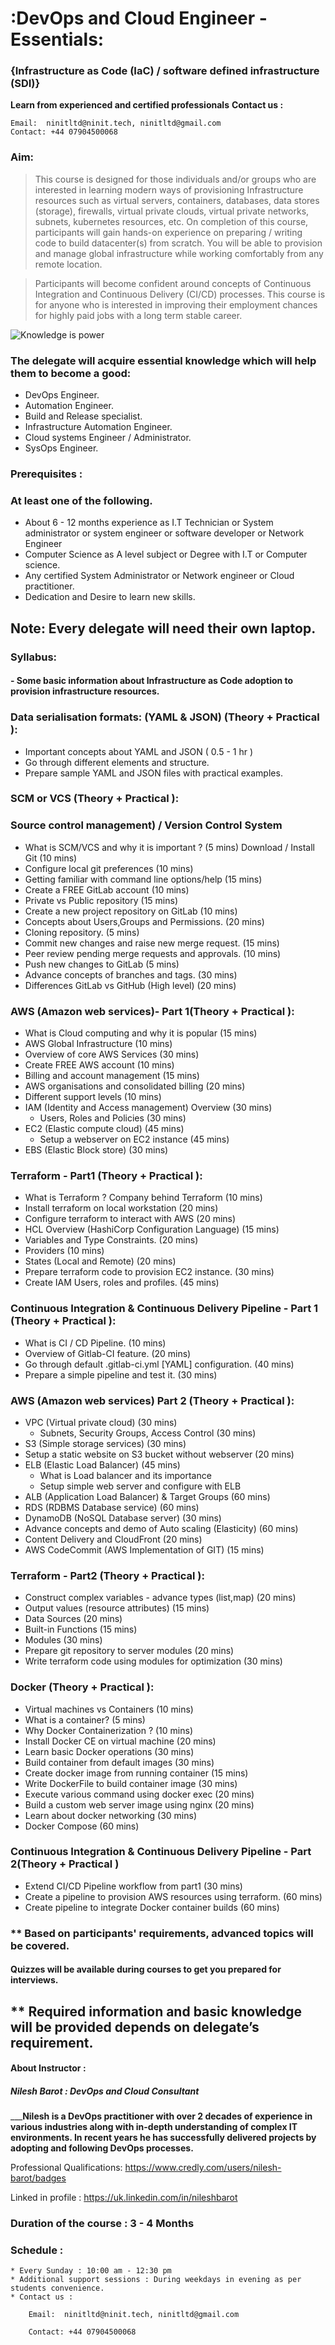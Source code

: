 # :DevOps and Cloud Engineer - Essentials:
### {Infrastructure as Code (IaC) / software defined infrastructure (SDI)}
**Learn from experienced and  certified professionals**
**Contact us :**

    Email:  ninitltd@ninit.tech, ninitltd@gmail.com
    Contact: +44 07904500068

### Aim:
> This course is designed for those individuals and/or groups who are interested in learning modern ways of provisioning Infrastructure resources such as virtual servers, containers, databases,  data stores (storage), firewalls, virtual private clouds, virtual private networks, subnets, kubernetes resources,  etc. On completion of this course, participants will gain hands-on experience on preparing / writing code to build datacenter(s) from scratch. You will be able to provision and manage global infrastructure while working comfortably from any remote location.

> Participants will become confident around concepts of Continuous Integration and Continuous Delivery (CI/CD) processes. This course is for anyone who is interested in improving their employment chances for highly paid jobs with a long term stable career.


![Knowledge is power](./DevOps-ninit-banner.png)

### The delegate will acquire essential knowledge which will help them to become a good:

* DevOps Engineer.
* Automation Engineer.                       
* Build and Release specialist.
* Infrastructure Automation Engineer.
* Cloud systems Engineer / Administrator.
* SysOps Engineer.

### Prerequisites :
### At least one of the following.

* About 6 - 12 months experience as I.T Technician or System administrator  or system engineer or software developer or Network Engineer
* Computer Science as A level subject or Degree with I.T or Computer science.
* Any certified System Administrator or Network engineer or Cloud practitioner.
* Dedication and Desire to learn new skills.

## Note: Every delegate will need their own laptop.
### Syllabus:
#### - Some basic information about Infrastructure as Code adoption to provision infrastructure resources.

### Data serialisation formats: (YAML & JSON) (Theory + Practical ):
* Important concepts about YAML and JSON				 ( 0.5 - 1 hr )
* Go through different elements and structure.
* Prepare sample YAML and JSON files with practical examples.

### SCM or VCS (Theory + Practical ):
### Source control management) / Version Control System
* What is SCM/VCS and why it is important ?			(5 mins)
Download / Install Git						(10 mins)
* Configure local git preferences					(10 mins)
* Getting familiar with command line options/help			(15 mins)
* Create a FREE GitLab account					(10 mins)
* Private vs Public repository						(15 mins)
* Create a new project repository on GitLab				(10 mins)
* Concepts about Users,Groups and Permissions.			(20 mins)
* Cloning repository.				 			(5 mins)
* Commit new changes and raise new merge request.		(15 mins)
* Peer review pending merge requests and approvals.		(10 mins)
* Push new changes to GitLab						(5 mins)
* Advance concepts of branches and tags.   		(30 mins)
* Differences GitLab vs GitHub (High level)				(20 mins)

### AWS (Amazon web services)- Part 1(Theory + Practical ):
* What is Cloud computing and why it is popular			(15 mins)
* AWS Global Infrastructure 						(10 mins)
* Overview of core AWS Services					(30 mins)
* Create FREE AWS account						(10 mins)
* Billing and account management					(15 mins)
* AWS organisations and consolidated billing				(20 mins)
* Different support levels						(10 mins)
* IAM (Identity and Access management) Overview			(30 mins)
	- Users, Roles and Policies					(30 mins) 	
* EC2 (Elastic compute cloud)						(45 mins)
	- Setup a webserver on EC2 instance	          		(45 mins)
* EBS (Elastic Block store)  						(30 mins)

### Terraform - Part1 (Theory + Practical ):
* What is Terraform ? Company behind Terraform			(10 mins)
* Install terraform on local workstation				(20 mins)
* Configure terraform to interact with AWS				(20 mins)
* HCL Overview (HashiCorp Configuration Language)		(15 mins)
* Variables and Type Constraints.					(20 mins)
* Providers								(10 mins)
* States (Local and Remote)						(20 mins)
* Prepare terraform code to provision EC2 instance.			(30 mins)
* Create IAM Users, roles and profiles.				(45 mins)

### Continuous Integration & Continuous Delivery Pipeline - Part 1  (Theory + Practical ):
* What is CI / CD Pipeline.						(10 mins)
* Overview of Gitlab-CI feature.					(20 mins)
* Go through default .gitlab-ci.yml [YAML] configuration.     	(40 mins)
* Prepare a simple pipeline and test it.		(30 mins)

### AWS (Amazon web services) Part 2 (Theory + Practical ):
* VPC (Virtual private cloud)	(30 mins)
 	- Subnets, Security Groups, Access Control		(30 mins)
* S3 (Simple storage services)					(30 mins)
* Setup a static website on S3 bucket without webserver		(20 mins)
* ELB (Elastic Load Balancer)						(45 mins)
 	- What is Load balancer and its importance
 	- Setup simple web server and configure with ELB
* ALB (Application Load Balancer) & Target Groups			(60 mins)
* RDS (RDBMS Database service)					(60 mins)
* DynamoDB (NoSQL Database server)				(30 mins)
* Advance concepts and demo of Auto scaling (Elasticity)		(60 mins)
* Content Delivery and CloudFront 					(20 mins)
* AWS CodeCommit	(AWS Implementation of GIT) 		(15 mins)

### Terraform - Part2 (Theory + Practical ):
* Construct complex variables - advance types (list,map)		(20 mins)
* Output values (resource attributes)					(15 mins)
* Data Sources 								(20 mins)
* Built-in Functions					(15 mins)
* Modules 								(30 mins)
* Prepare git repository to server modules		(20 mins)
* Write terraform code using modules for optimization		(30 mins)

### Docker (Theory + Practical ):
* Virtual machines vs Containers					(10 mins)
* What is a container?							(5 mins)
* Why Docker Containerization ?					(10 mins)
* Install Docker CE on virtual machine				(20 mins)
* Learn basic Docker operations					(30 mins)
* Build container from default images					(30 mins)
* Create docker image from running container	(15 mins)
* Write DockerFile to build container image	 (30 mins)
* Execute various command using docker exec		(20 mins)
* Build a custom web server image using nginx	(20 mins)
* Learn about docker networking		(30 mins)
* Docker Compose 							(60 mins)

### Continuous Integration & Continuous Delivery Pipeline - Part 2(Theory + Practical )
* Extend CI/CD Pipeline workflow from part1			(30 mins)
* Create a pipeline to provision AWS resources using terraform.	(60 mins)
* Create pipeline to integrate Docker container builds 		(60 mins)


### ** Based on participants' requirements, advanced topics will be covered.
#### Quizzes will be available during courses to get you prepared for interviews.

## ** Required information and basic knowledge will be provided depends on delegate’s requirement.

#### About Instructor :
##### Nilesh Barot : DevOps and Cloud Consultant

___________Nilesh is a DevOps practitioner with over 2 decades of experience in various industries along with in-depth understanding of complex IT environments. In recent years he has successfully delivered projects by adopting and following DevOps processes.________

Professional Qualifications: https://www.credly.com/users/nilesh-barot/badges

Linked in profile : https://uk.linkedin.com/in/nileshbarot

### Duration of the course : 3 - 4 Months
### Schedule :
	* Every Sunday : 10:00 am - 12:30 pm
	* Additional support sessions : During weekdays in evening as per students convenience.
	* Contact us :

	    Email:  ninitltd@ninit.tech, ninitltd@gmail.com

	    Contact: +44 07904500068
